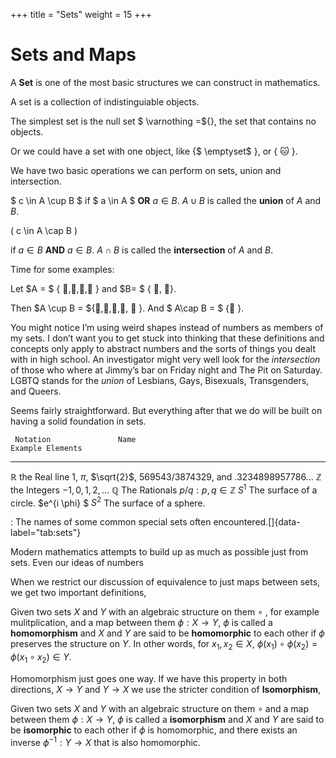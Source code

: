 +++
title = "Sets"
weight = 15
+++

Sets and Maps
=============

A **Set** is one of the most basic structures we can construct in
mathematics.

A set is a collection of indistinguiable objects.

The simplest set is the null set $ \varnothing =${}, the set that
contains no objects.

Or we could have a set with one object, like {$ \emptyset$ }, or { 🐱 }.

We have two basic operations we can perform on sets, union and
intersection.

$ c \in A \cup B $ if $ a \in  A $ **OR** $a \in B$. $A\cup B$ is called the
**union** of $A$ and $B$.

\( c \in A \cap B \)

 if $a \in B$ **AND** $a \in B$. $A \cap B$ is called
the **intersection** of $A$ and $B$.

Time for some examples:

Let $A = $ { 🐶,🐴,🐇,🐡 } and $B= $ { 🐴, 🥦}.

Then $A \cup B = ${🐶,🐴,🐇,🐡, 🥦 }. And $ A\cap B = $ {🐴 }.

You might notice I’m using weird shapes instead of numbers as members of
my sets. I don’t want you to get stuck into thinking that these
definitions and concepts only apply to abstract numbers and the sorts of
things you dealt with in high school. An investigator might very well
look for the *intersection* of those who where at Jimmy’s bar on Friday
night and The Pit on Saturday. LGBTQ stands for the *union* of Lesbians,
Gays, Bisexuals, Transgenders, and Queers.

Seems fairly straightforward. But everything after that we do will be
built on having a solid foundation in sets.

     Notation               Name                                    Example Elements
  -------------- -------------------------- -----------------------------------------------------------------
   $\mathbb{R}$        the Real line         1, $\pi$, $\sqrt{2}$, $569543/3874329$, and $.3234898957786...$
   $\mathbb{Z}$         the Integers                                $-1, 0, 1, 2,...$
   $\mathbb{Q}$        The Rationals                           $p/q : p,q \in \mathbb{Z}$
      $S^1$       The surface of a circle.                            $e^{i \phi} $
      $S^2$       The surface of a sphere.  

  : The names of some common special sets often
  encountered.[]{data-label="tab:sets"}

Modern mathematics attempts to build up as much as possible just from
sets. Even our ideas of numbers

When we restrict our discussion of equivalence to just maps between
sets, we get two important definitions,

Given two sets $X$ and $Y$ with an algebraic structure on them $\circ$ ,
for example mulitplication, and a map between them
$\phi:X\rightarrow Y$, $\phi$ is called a **homomorphism** and $X$ and
$Y$ are said to be **homomorphic** to each other if $\phi$ preserves the
structure on $Y$. In other words, for $x_1,x_2 \in X$,
$\phi(x_1)\circ \phi(x_2) = \phi(x_1 \circ x_2) \in Y$.

Homomorphism just goes one way. If we have this property in both
directions, $X\rightarrow Y$ and $Y\rightarrow X$ we use the stricter
condition of **Isomorphism**,

Given two sets $X$ and $Y$ with an algebraic structure on them $\circ$
and a map between them $\phi:X\rightarrow Y$, $\phi$ is called a
**isomorphism** and $X$ and $Y$ are said to be **isomorphic** to each
other if $\phi$ is homomorphic, and there exists an inverse
$\phi^{-1}: Y \rightarrow X$ that is also homomorphic.

